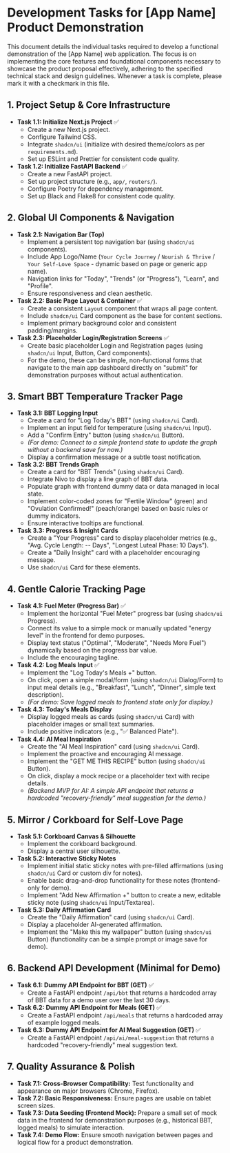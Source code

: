 # Development Tasks for [App Name] Product Demonstration

This document details the individual tasks required to develop a functional demonstration of the [App Name] web application. The focus is on implementing the core features and foundational components necessary to showcase the product proposal effectively, adhering to the specified technical stack and design guidelines. Whenever a task is complete, please mark it with a checkmark in this file. 

## 1. Project Setup & Core Infrastructure

* **Task 1.1: Initialize Next.js Project** ✅
    * Create a new Next.js project.
    * Configure Tailwind CSS.
    * Integrate `shadcn/ui` (initialize with desired theme/colors as per `requirements.md`).
    * Set up ESLint and Prettier for consistent code quality.
* **Task 1.2: Initialize FastAPI Backend** ✅
    * Create a new FastAPI project.
    * Set up project structure (e.g., `app/`, `routers/`).
    * Configure Poetry for dependency management.
    * Set up Black and Flake8 for consistent code quality.

## 2. Global UI Components & Navigation

* **Task 2.1: Navigation Bar (Top)**
    * Implement a persistent top navigation bar (using `shadcn/ui` components).
    * Include App Logo/Name (`Your Cycle Journey` / `Nourish & Thrive` / `Your Self-Love Space` - dynamic based on page or generic app name).
    * Navigation links for "Today", "Trends" (or "Progress"), "Learn", and "Profile".
    * Ensure responsiveness and clean aesthetic.
* **Task 2.2: Basic Page Layout & Container** ✅
    * Create a consistent `Layout` component that wraps all page content.
    * Include `shadcn/ui` Card component as the base for content sections.
    * Implement primary background color and consistent padding/margins.
* **Task 2.3: Placeholder Login/Registration Screens** ✅
    * Create basic placeholder Login and Registration pages (using `shadcn/ui` Input, Button, Card components).
    * For the demo, these can be simple, non-functional forms that navigate to the main app dashboard directly on "submit" for demonstration purposes without actual authentication.

## 3. Smart BBT Temperature Tracker Page

* **Task 3.1: BBT Logging Input**
    * Create a card for "Log Today's BBT" (using `shadcn/ui` Card).
    * Implement an input field for temperature (using `shadcn/ui` Input).
    * Add a "Confirm Entry" button (using `shadcn/ui` Button).
    * *(For demo: Connect to a simple frontend state to update the graph without a backend save for now.)*
    * Display a confirmation message or a subtle toast notification.
* **Task 3.2: BBT Trends Graph**
    * Create a card for "BBT Trends" (using `shadcn/ui` Card).
    * Integrate Nivo to display a line graph of BBT data.
    * Populate graph with frontend dummy data or data managed in local state.
    * Implement color-coded zones for "Fertile Window" (green) and "Ovulation Confirmed!" (peach/orange) based on basic rules or dummy indicators.
    * Ensure interactive tooltips are functional.
* **Task 3.3: Progress & Insight Cards**
    * Create a "Your Progress" card to display placeholder metrics (e.g., "Avg. Cycle Length: -- Days", "Longest Luteal Phase: 10 Days").
    * Create a "Daily Insight" card with a placeholder encouraging message.
    * Use `shadcn/ui` Card for these elements.

## 4. Gentle Calorie Tracking Page

* **Task 4.1: Fuel Meter (Progress Bar)** ✅
    * Implement the horizontal "Fuel Meter" progress bar (using `shadcn/ui` Progress).
    * Connect its value to a simple mock or manually updated "energy level" in the frontend for demo purposes.
    * Display text status ("Optimal", "Moderate", "Needs More Fuel") dynamically based on the progress bar value.
    * Include the encouraging tagline.
* **Task 4.2: Log Meals Input** ✅
    * Implement the "Log Today's Meals +" button.
    * On click, open a simple modal/form (using `shadcn/ui` Dialog/Form) to input meal details (e.g., "Breakfast", "Lunch", "Dinner", simple text description).
    * *(For demo: Save logged meals to frontend state only for display.)*
* **Task 4.3: Today's Meals Display**
    * Display logged meals as cards (using `shadcn/ui` Card) with placeholder images or small text summaries.
    * Include positive indicators (e.g., "✅ Balanced Plate").
* **Task 4.4: AI Meal Inspiration**
    * Create the "AI Meal Inspiration" card (using `shadcn/ui` Card).
    * Implement the proactive and encouraging AI message.
    * Implement the "GET ME THIS RECIPE" button (using `shadcn/ui` Button).
    * On click, display a mock recipe or a placeholder text with recipe details.
    * *(Backend MVP for AI: A simple API endpoint that returns a hardcoded "recovery-friendly" meal suggestion for the demo.)*

## 5. Mirror / Corkboard for Self-Love Page

* **Task 5.1: Corkboard Canvas & Silhouette**
    * Implement the corkboard background.
    * Display a central user silhouette.
* **Task 5.2: Interactive Sticky Notes**
    * Implement initial static sticky notes with pre-filled affirmations (using `shadcn/ui` Card or custom div for notes).
    * Enable basic drag-and-drop functionality for these notes (frontend-only for demo).
    * Implement "Add New Affirmation +" button to create a new, editable sticky note (using `shadcn/ui` Input/Textarea).
* **Task 5.3: Daily Affirmation Card**
    * Create the "Daily Affirmation" card (using `shadcn/ui` Card).
    * Display a placeholder AI-generated affirmation.
    * Implement the "Make this my wallpaper" button (using `shadcn/ui` Button) (functionality can be a simple prompt or image save for demo).

## 6. Backend API Development (Minimal for Demo)

* **Task 6.1: Dummy API Endpoint for BBT (GET)** ✅
    * Create a FastAPI endpoint `/api/bbt` that returns a hardcoded array of BBT data for a demo user over the last 30 days.
* **Task 6.2: Dummy API Endpoint for Meals (GET)** ✅
    * Create a FastAPI endpoint `/api/meals` that returns a hardcoded array of example logged meals.
* **Task 6.3: Dummy API Endpoint for AI Meal Suggestion (GET)** ✅
    * Create a FastAPI endpoint `/api/ai/meal-suggestion` that returns a hardcoded "recovery-friendly" meal suggestion text.

## 7. Quality Assurance & Polish

* **Task 7.1: Cross-Browser Compatibility:** Test functionality and appearance on major browsers (Chrome, Firefox).
* **Task 7.2: Basic Responsiveness:** Ensure pages are usable on tablet screen sizes.
* **Task 7.3: Data Seeding (Frontend Mock):** Prepare a small set of mock data in the frontend for demonstration purposes (e.g., historical BBT, logged meals) to simulate interaction.
* **Task 7.4: Demo Flow:** Ensure smooth navigation between pages and logical flow for a product demonstration.
